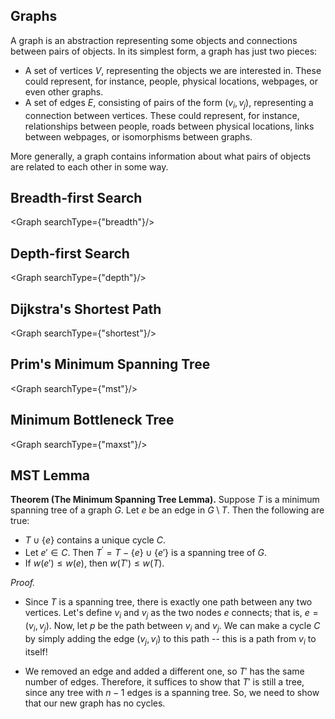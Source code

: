 <script>
import Graph from './graph.svelte';
import MSTHover from './mst-hover.svelte';
</script>

## Graphs

A graph is an abstraction representing some objects and connections between pairs of objects. In its simplest form, a graph has just two pieces:
- A set of vertices $V$, representing the objects we are interested in. These could represent, for instance, people, physical locations, webpages, or even other graphs.
- A set of edges $E$, consisting of pairs of the form $(v_i, v_j)$, representing a connection between vertices. These could represent, for instance, relationships between people, roads between physical locations, links between webpages, or isomorphisms between graphs.

More generally, a graph contains information about what pairs of objects are related to each other in some way. 

## Breadth-first Search

<Graph searchType={"breadth"}/>

## Depth-first Search

<Graph searchType={"depth"}/>

## Dijkstra's Shortest Path

<Graph searchType={"shortest"}/>

## Prim's Minimum Spanning Tree

<Graph searchType={"mst"}/>

## Minimum Bottleneck Tree

<Graph searchType={"maxst"}/>

## MST Lemma

**Theorem (The Minimum Spanning Tree Lemma).** Suppose $T$ is a minimum spanning tree of a graph $G$. Let $e$ be an edge in $G \setminus T$. Then the following are true:
- $T \cup \{e\}$ contains a unique cycle $C$.
- Let $e' \in C$. Then $T^\prime = T - \{e\} \cup \{e'\}$ is a spanning tree of $G$.
- If $w(e') \leq w(e)$, then $w(T') \leq w(T)$. 

_Proof._ 
- Since $T$ is a spanning tree, there is exactly one path between any two vertices. Let's define $v_i$ and $v_j$ as the two nodes $e$ connects; that is, $e = (v_i, v_j)$. Now, let $p$ be the path between $v_i$ and $v_j$. We can make a cycle $C$ by simply adding the edge $(v_j, v_i)$ to this path -- this is a path from $v_i$ to itself!

<MSTHover />

- We removed an edge and added a different one, so $T'$ has the same number of edges. Therefore, it suffices to show that $T'$ is still a tree, since any tree with $n - 1$ edges is a spanning tree. So, we need to show that our new graph has no cycles.